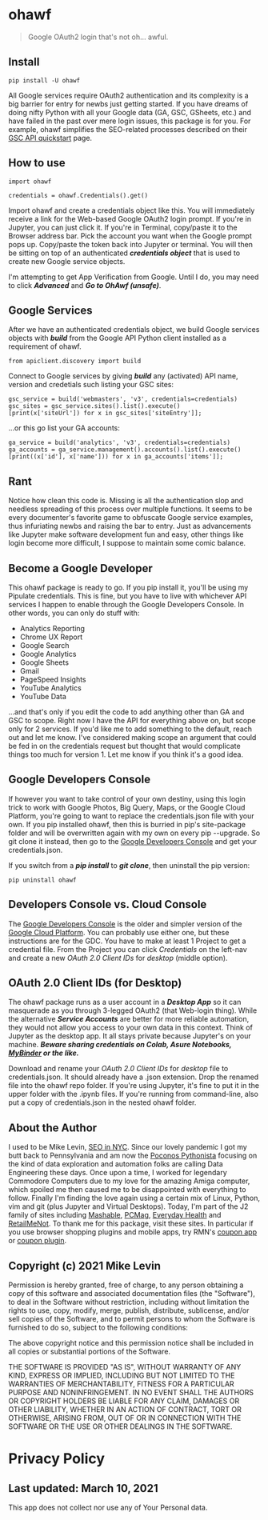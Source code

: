 # ohawf
> Google OAuth2 login that's not oh... awful.


## Install

`pip install -U ohawf`

All Google services require OAuth2 authentication and its complexity is a big barrier for entry for newbs just getting started. If you have dreams of doing nifty Python with all your Google data (GA, GSC, GSheets, etc.) and have failed in the past over mere login issues, this package is for you. For example, ohawf simplifies the SEO-related processes described on their [GSC API quickstart](https://developers.google.com/webmaster-tools/search-console-api-original/v3/quickstart/quickstart-python) page.

## How to use

    import ohawf
    
    credentials = ohawf.Credentials().get()

Import ohawf and create a credentials object like this. You will immediately receive a link for the Web-based Google OAuth2 login prompt. If you're in Jupyter, you can just click it. If you're in Terminal, copy/paste it to the Browser address bar. Pick the account you want when the Google prompt pops up. Copy/paste the token back into Jupyter or terminal. You will then be sitting on top of an authenticated ***credentials object*** that is used to create new Google service objects.

I'm attempting to get App Verification from Google. Until I do, you may need to click ***Advanced*** and ***Go to OhAwf (unsafe)***.

## Google Services

After we have an authenticated credentials object, we build Google services objects with ***build*** from the Google API Python client installed as a requirement of ohawf.

    from apiclient.discovery import build
    
Connect to Google services by giving ***build*** any (activated) API name, version and credetials such listing your GSC sites:

    gsc_service = build('webmasters', 'v3', credentials=credentials)
    gsc_sites = gsc_service.sites().list().execute()
    [print(x['siteUrl']) for x in gsc_sites['siteEntry']];

...or this go list your GA accounts:

    ga_service = build('analytics', 'v3', credentials=credentials)
    ga_accounts = ga_service.management().accounts().list().execute()
    [print((x['id'], x['name'])) for x in ga_accounts['items']];

## Rant
Notice how clean this code is. Missing is all the authentication slop and needless spreading of this process over multiple functions. It seems to be every documenter's favorite game to obfuscate Google service examples, thus infuriating newbs and raising the bar to entry. Just as advancements like Jupyter make software development fun and easy, other things like login become more difficult, I suppose to maintain some comic balance.

## Become a Google Developer
This ohawf package is ready to go. If you pip install it, you'll be using my Pipulate credentials. This is fine, but you have to live with whichever API services I happen to enable through the Google Developers Console. In other words, you can only do stuff with:

- Analytics Reporting
- Chrome UX Report
- Google Search
- Google Analytics
- Google Sheets
- Gmail
- PageSpeed Insights
- YouTube Analytics				
- YouTube Data

...and that's only if you edit the code to add anything other than GA and GSC to scope. Right now I have the API for everything above on, but scope only for 2 services. If you'd like me to add something to the default, reach out and let me know. I've considered making scope an argument that could be fed in on the credentials request but thought that would complicate things too much for version 1. Let me know if you think it's a good idea.

## Google Developers Console
If however you want to take control of your own destiny, using this login trick to work with Google Photos, Big Query, Maps, or the Google Cloud Platform, you're going to want to replace the credentials.json file with your own. If you pip installed ohawf, then this is burried in pip's site-package folder and will be overwritten again with my own on every pip --upgrade. So git clone it instead, then go to the [Google Developers Console](https://console.developers.google.com/) and get your credentials.json. 

If you switch from a ***pip install*** to ***git clone***, then uninstall the pip version:

    pip uninstall ohawf

## Developers Console vs. Cloud Console
The [Google Developers Console](https://console.developers.google.com/) is the older and simpler version of the [Google Cloud Platform](https://console.cloud.google.com/). You can probably use either one, but these instructions are for the GDC. You have to make at least 1 Project to get a credential file. From the Project you can click *Credentials* on the left-nav and create a new *OAuth 2.0 Client IDs* for *desktop* (middle option). 

## OAuth 2.0 Client IDs (for Desktop)
The ohawf package runs as a user account in a ***Desktop App*** so it can masquerade as you through 3-legged OAuth2 (that Web-login thing). While the alternative ***Service Accounts*** are better for more reliable automation, they would not allow you access to your own data in this context. Think of Jupyter as the desktop app. It all stays private because Jupyter's on your machine. ***Beware sharing credentials on Colab, Asure Notebooks, [MyBinder](https://mybinder.org/) or the like.*** 

Download and rename your *OAuth 2.0 Client IDs* for *desktop* file to credentials.json. It should already have a .json extension. Drop the renamed file into the ohawf repo folder. If you're using Jupyter, it's fine to put it in the upper folder with the .ipynb files. If you're running from command-line, also put a copy of credentials.json in the nested ohawf folder.

## About the Author
I used to be Mike Levin, [SEO in NYC](https://mikelev.in/). Since our lovely pandemic I got my butt back to Pennsylvania and am now the [Poconos Pythonista](https://www.youtube.com/channel/UCd26IHBHcbtxD7pUdnIgiCw) focusing on the kind of data exploration and automation folks are calling Data Engineering these days. Once upon a time, I worked for legendary Commodore Computers due to my love for the amazing Amiga computer, which spoiled me then caused me to be disappointed with everything to follow. Finally I'm finding the love again using a certain mix of Linux, Python, vim and git (plus Jupyter and Virtual Desktops). Today, I'm part of the J2 family of sites including [Mashable](https://mashable.com/), [PCMag](https://www.pcmag.com/picks/the-best-seo-tools), [Everyday Health](https://www.everydayhealthgroup.com/) and [RetailMeNot](https://www.retailmenot.com/). To thank me for this package, visit these sites. In particular if you use browser shopping plugins and mobile apps, try RMN's [coupon app](https://www.retailmenot.com/mobile) or [coupon plugin](https://www.retailmenot.com/dealfinder/?utm_source=github&utm_medium=employee_miklevin).

## Copyright (c) 2021 Mike Levin

Permission is hereby granted, free of charge, to any person obtaining a copy
of this software and associated documentation files (the "Software"), to deal
in the Software without restriction, including without limitation the rights
to use, copy, modify, merge, publish, distribute, sublicense, and/or sell
copies of the Software, and to permit persons to whom the Software is
furnished to do so, subject to the following conditions:

The above copyright notice and this permission notice shall be included in all
copies or substantial portions of the Software.

THE SOFTWARE IS PROVIDED "AS IS", WITHOUT WARRANTY OF ANY KIND, EXPRESS OR
IMPLIED, INCLUDING BUT NOT LIMITED TO THE WARRANTIES OF MERCHANTABILITY,
FITNESS FOR A PARTICULAR PURPOSE AND NONINFRINGEMENT. IN NO EVENT SHALL THE
AUTHORS OR COPYRIGHT HOLDERS BE LIABLE FOR ANY CLAIM, DAMAGES OR OTHER
LIABILITY, WHETHER IN AN ACTION OF CONTRACT, TORT OR OTHERWISE, ARISING FROM,
OUT OF OR IN CONNECTION WITH THE SOFTWARE OR THE USE OR OTHER DEALINGS IN THE
SOFTWARE.

# Privacy Policy
##  Last updated: March 10, 2021

This app does not collect nor use any of Your Personal data.
